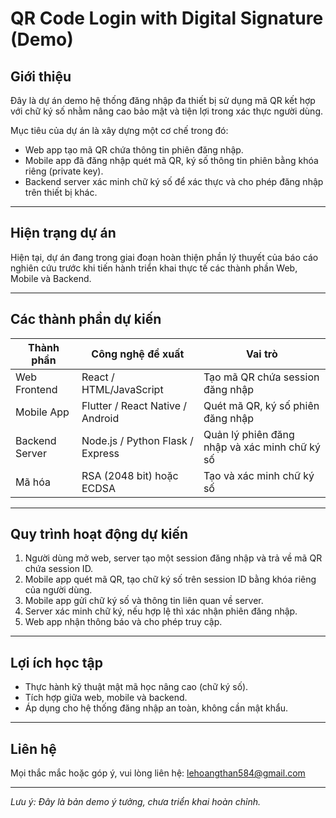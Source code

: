 # QR Code Login with Digital Signature (Demo)

## Giới thiệu

Đây là dự án demo hệ thống đăng nhập đa thiết bị sử dụng mã QR kết hợp với chữ ký số nhằm nâng cao bảo mật và tiện lợi trong xác thực người dùng.

Mục tiêu của dự án là xây dựng một cơ chế trong đó:

- Web app tạo mã QR chứa thông tin phiên đăng nhập.
- Mobile app đã đăng nhập quét mã QR, ký số thông tin phiên bằng khóa riêng (private key).
- Backend server xác minh chữ ký số để xác thực và cho phép đăng nhập trên thiết bị khác.

---

## Hiện trạng dự án

Hiện tại, dự án đang trong giai đoạn hoàn thiện phần lý thuyết của báo cáo nghiên cứu trước khi tiến hành triển khai thực tế các thành phần Web, Mobile và Backend.

---

## Các thành phần dự kiến

| Thành phần     | Công nghệ đề xuất                 | Vai trò                                             |
|----------------|---------------------------------|----------------------------------------------------|
| Web Frontend   | React / HTML/JavaScript          | Tạo mã QR chứa session đăng nhập                    |
| Mobile App     | Flutter / React Native / Android | Quét mã QR, ký số phiên đăng nhập                   |
| Backend Server | Node.js / Python Flask / Express | Quản lý phiên đăng nhập và xác minh chữ ký số      |
| Mã hóa         | RSA (2048 bit) hoặc ECDSA         | Tạo và xác minh chữ ký số                            |

---

## Quy trình hoạt động dự kiến

1. Người dùng mở web, server tạo một session đăng nhập và trả về mã QR chứa session ID.
2. Mobile app quét mã QR, tạo chữ ký số trên session ID bằng khóa riêng của người dùng.
3. Mobile app gửi chữ ký số và thông tin liên quan về server.
4. Server xác minh chữ ký, nếu hợp lệ thì xác nhận phiên đăng nhập.
5. Web app nhận thông báo và cho phép truy cập.

---

## Lợi ích học tập

- Thực hành kỹ thuật mật mã học nâng cao (chữ ký số).
- Tích hợp giữa web, mobile và backend.
- Áp dụng cho hệ thống đăng nhập an toàn, không cần mật khẩu.

---

## Liên hệ

Mọi thắc mắc hoặc góp ý, vui lòng liên hệ: [lehoangthan584@gmail.com](mailto:lehoangthan584@gmail.com)

---

*Lưu ý: Đây là bản demo ý tưởng, chưa triển khai hoàn chỉnh.*
